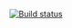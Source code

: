[![Build status](https://ci.appveyor.com/api/projects/status/i9lilyiy8fvanvyb?svg=true)](https://ci.appveyor.com/project/ValentinFS/ajava-2-1-1)